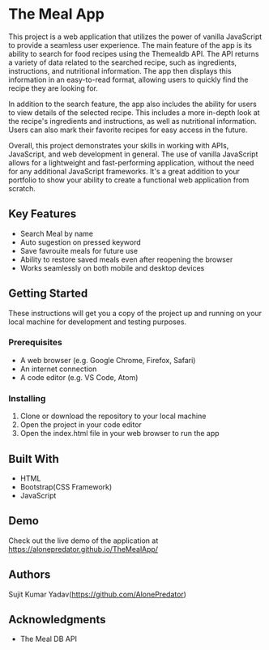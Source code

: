 # The Meal App 
This project is a web application that utilizes the power of vanilla JavaScript to provide a seamless user experience. The main feature of the app is its ability to search for food recipes using the Themealdb API. The API returns a variety of data related to the searched recipe, such as ingredients, instructions, and nutritional information. The app then displays this information in an easy-to-read format, allowing users to quickly find the recipe they are looking for.

In addition to the search feature, the app also includes the ability for users to view details of the selected recipe. This includes a more in-depth look at the recipe's ingredients and instructions, as well as nutritional information. Users can also mark their favorite recipes for easy access in the future.

Overall, this project demonstrates your skills in working with APIs, JavaScript, and web development in general. The use of vanilla JavaScript allows for a lightweight and fast-performing application, without the need for any additional JavaScript frameworks. It's a great addition to your portfolio to show your ability to create a functional web application from scratch.


## Key Features

- Search Meal by name
- Auto sugestion on pressed keyword
- Save favrouite meals for future use
- Ability to restore saved meals even after reopening the browser
- Works seamlessly on both mobile and desktop devices

## Getting Started

These instructions will get you a copy of the project up and running on your local machine for development and testing purposes.

### Prerequisites

- A web browser (e.g. Google Chrome, Firefox, Safari)
- An internet connection
- A code editor (e.g. VS Code, Atom)

### Installing

1. Clone or download the repository to your local machine
2. Open the project in your code editor
3. Open the index.html file in your web browser to run the app

## Built With

- HTML
- Bootstrap(CSS Framework)
- JavaScript

## Demo

Check out the live demo of the application at https://alonepredator.github.io/TheMealApp/

## Authors
Sujit Kumar Yadav(https://github.com/AlonePredator)

## Acknowledgments

- The Meal DB API 
